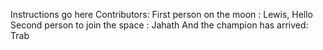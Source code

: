 Instructions go here
Contributors:
First person on the moon : Lewis, Hello
Second person to join the space : Jahath
And the champion has arrived: Trab
